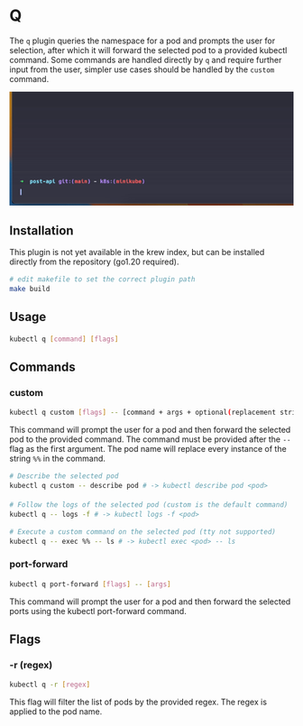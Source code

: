# Q
The `q` plugin queries the namespace for a pod and prompts the user for selection, after which it will forward the selected pod to a provided kubectl command. Some commands are handled directly by `q` and require further input from the user, simpler use cases should be handled by the `custom` command.

![example-pf.gif](./docs/images/example.gif)

## Installation
This plugin is not yet available in the krew index, but can be installed directly from the repository (go1.20 required).

```bash
# edit makefile to set the correct plugin path
make build
```

## Usage
```bash
kubectl q [command] [flags]
```

## Commands
### custom
```bash
kubectl q custom [flags] -- [command + args + optional(replacement string)]
```
This command will prompt the user for a pod and then forward the selected pod to the provided command. The command must be provided after the `--` flag as the first argument. The pod name will replace every instance of the string `%%` in the command.
```bash
# Describe the selected pod
kubectl q custom -- describe pod # -> kubectl describe pod <pod>

# Follow the logs of the selected pod (custom is the default command)
kubectl q -- logs -f # -> kubectl logs -f <pod>
```

```bash
# Execute a custom command on the selected pod (tty not supported)
kubectl q -- exec %% -- ls # -> kubectl exec <pod> -- ls
```

### port-forward
```bash
kubectl q port-forward [flags] -- [args]
```
This command will prompt the user for a pod and then forward the selected ports using the kubectl port-forward command. 

## Flags
### -r (regex)
```bash
kubectl q -r [regex]
```

This flag will filter the list of pods by the provided regex. The regex is applied to the pod name.
